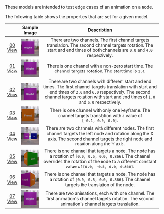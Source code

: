 These models are intended to test edge cases of an animation on a node.  

The following table shows the properties that are set for a given model.  

|   | Sample Image | Description |
| :---: | :---: | :---: |
| [00](Animation_NodeMisc_00.gltf)<br>[View](https://bghgary.github.io/glTF-Assets-Viewer/?type=Positive&folder=1&model=0) | [<img src="Figures/Thumbnails/Animation_NodeMisc_00.png" align="middle">](Figures/SampleImages/Animation_NodeMisc_00.png) | There are two channels. The first channel targets translation. The second channel targets rotation. The start and end times of both channels are `0.0` and `4.0` respectively. |
| [01](Animation_NodeMisc_01.gltf)<br>[View](https://bghgary.github.io/glTF-Assets-Viewer/?type=Positive&folder=1&model=1) | [<img src="Figures/Thumbnails/Animation_NodeMisc_01.png" align="middle">](Figures/SampleImages/Animation_NodeMisc_01.png) | There is one channel with a non-zero start time. The channel targets rotation. The start time is `1.0`. |
| [02](Animation_NodeMisc_02.gltf)<br>[View](https://bghgary.github.io/glTF-Assets-Viewer/?type=Positive&folder=1&model=2) | [<img src="Figures/Thumbnails/Animation_NodeMisc_02.png" align="middle">](Figures/SampleImages/Animation_NodeMisc_02.png) | There are two channels with different start and end times. The first channel targets translation with start and end times of `2.0` and `6.0` respectively. The second channel targets rotation with start and end times of `1.0` and `5.0` respectively. |
| [03](Animation_NodeMisc_03.gltf)<br>[View](https://bghgary.github.io/glTF-Assets-Viewer/?type=Positive&folder=1&model=3) | [<img src="Figures/Thumbnails/Animation_NodeMisc_03.png" align="middle">](Figures/SampleImages/Animation_NodeMisc_03.png) | There is one channel with only one keyframe. The channel targets translation with a value of <code>[-0.1,&nbsp;0.0,&nbsp;0.0]</code>. |
| [04](Animation_NodeMisc_04.gltf)<br>[View](https://bghgary.github.io/glTF-Assets-Viewer/?type=Positive&folder=1&model=4) | [<img src="Figures/Thumbnails/Animation_NodeMisc_04.png" align="middle">](Figures/SampleImages/Animation_NodeMisc_04.png) | There are two channels with different nodes. The first channel targets the left node and rotation along the X axis. The second channel targets the right node and rotation along the Y axis. |
| [05](Animation_NodeMisc_05.gltf)<br>[View](https://bghgary.github.io/glTF-Assets-Viewer/?type=Positive&folder=1&model=5) | [<img src="Figures/Thumbnails/Animation_NodeMisc_05.png" align="middle">](Figures/SampleImages/Animation_NodeMisc_05.png) | There is one channel that targets a node. The node has a rotation of <code>[0.0,&nbsp;0.5,&nbsp;0.0,&nbsp;0.866]</code>. The channel overrides the rotation of the node to a different constant value of <code>[0.0,&nbsp;-0.5,&nbsp;0.0,&nbsp;0.866]</code>. |
| [06](Animation_NodeMisc_06.gltf)<br>[View](https://bghgary.github.io/glTF-Assets-Viewer/?type=Positive&folder=1&model=6) | [<img src="Figures/Thumbnails/Animation_NodeMisc_06.png" align="middle">](Figures/SampleImages/Animation_NodeMisc_06.png) | There is one channel that targets a node. The node has a rotation of <code>[0.0,&nbsp;0.5,&nbsp;0.0,&nbsp;0.866]</code>. The channel targets the translation of the node. |
| [07](Animation_NodeMisc_07.gltf)<br>[View](https://bghgary.github.io/glTF-Assets-Viewer/?type=Positive&folder=1&model=7) | [<img src="Figures/Thumbnails/Animation_NodeMisc_07.png" align="middle">](Figures/SampleImages/Animation_NodeMisc_07.png) | There are two animations, each with one channel. The first animation's channel targets rotation. The second animation's channel targets translation. |
 
